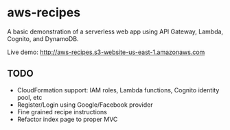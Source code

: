# aws-recipes

A basic demonstration of a serverless web app using API Gateway, Lambda, Cognito, and DynamoDB.

Live demo: http://aws-recipes.s3-website-us-east-1.amazonaws.com


## TODO

* CloudFormation support: IAM roles, Lambda functions, Cognito identity pool, etc
* Register/Login using Google/Facebook provider
* Fine grained recipe instructions
* Refactor index page to proper MVC